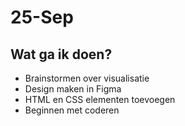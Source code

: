 # 25-Sep
## Wat ga ik doen?
- Brainstormen over visualisatie
- Design maken in Figma
- HTML en CSS elementen toevoegen
- Beginnen met coderen
